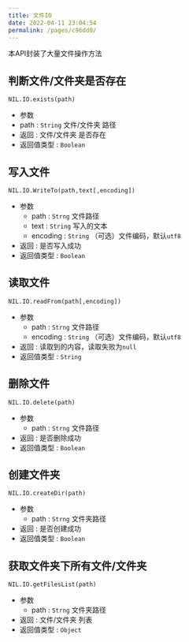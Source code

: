 ```yaml
---
title: 文件IO
date: 2022-04-11 23:04:54
permalink: /pages/c96dd0/
---
```


本API封装了大量文件操作方法

## 判断文件/文件夹是否存在

`NIL.IO.exists(path)`

 - 参数
  - path : `String`
     文件/文件夹 路径
 - 返回 : 文件/文件夹 是否存在
 - 返回值类型 : `Boolean`

## 写入文件

`NIL.IO.WriteTo(path,text[,encoding])`

 - 参数
   - path : `Strng`
     文件路径
   - text : `String`
     写入的文本
   - encoding : `String`
     （可选）文件编码，默认`utf8`
 - 返回 : 是否写入成功
 - 返回值类型 : `Boolean`

## 读取文件

`NIL.IO.readFrom(path[,encoding])`

 - 参数
   - path : `Strng`
     文件路径
   - encoding : `String`
     （可选）文件编码，默认`utf8`
 - 返回 : 读取到的内容，读取失败为`null`
 - 返回值类型 : `String`

## 删除文件

`NIL.IO.delete(path)`

 - 参数
   - path : `Strng`
     文件路径
 - 返回 : 是否删除成功
 - 返回值类型 : `Boolean`

## 创建文件夹

`NIL.IO.createDir(path)`

 - 参数
   - path : `Strng`
     文件夹路径
 - 返回 : 是否创建成功
 - 返回值类型 : `Boolean`

## 获取文件夹下所有文件/文件夹

`NIL.IO.getFilesList(path)`

 - 参数
   - path : `Strng`
     文件夹路径
 - 返回 : 文件/文件夹 列表
 - 返回值类型 : `Object`